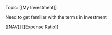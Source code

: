 Topic: [[My Investment]]

Need to get familiar with the terms in Investment

[[NAV]]
[[Expense Ratio]]